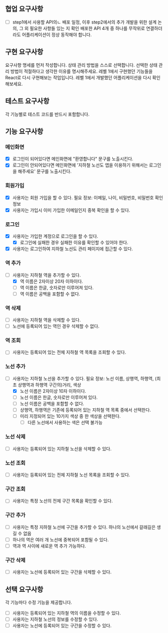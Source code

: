 ## 협업 요구사항

- [ ] step1에서 사용할 API의ㄴ 배포 일정, 이후 step2에서의 추가 개발을 위한 설계 논의, 그 외 필요한 사항들 있는 지 확인
      배포한 API 4개 중 하나를 무작위로 연결하더라도 어플리케이션이 정상 동작해야 합니다.

## 구현 요구사항

요구사항 명세를 먼저 작성합니다.
상태 관리 방법을 스스로 선택합니다. 선택한 상태 관리 방법이 적절하다고 생각한 이유를 명시해주세요.
레벨 1에서 구현했던 기능들을 React로 다시 구현해보는 작업입니다. 레벨 1에서 개발했던 어플리케이션을 다시 확인해보세요.

## 테스트 요구사항

각 기능별로 테스트 코드를 반드시 포함합니다.

## 기능 요구사항

### 메인화면

- [x] 로그인이 되어있다면 메인화면에 "환영합니다" 문구를 노출시킨다.
- [x] 로그인이 안되어있다면 메인화면에 '지하철 노선도 앱을 이용하기 위해서는 로그인을 해주세요' 문구를 노출시킨다.

### 회원가입

- [x] 사용자는 회원 가입을 할 수 있다.
      필요 정보: 이메일, 나이, 비밀번호, 비밀번호 확인 정보
- [x] 사용자는 가입시 이미 가입한 이메일인지 중복 확인을 할 수 있다.

### 로그인

- [x] 사용자는 가입한 계정으로 로그인을 할 수 있다.
  - [x] 로그인에 실패한 경우 실패한 이유를 확인할 수 있어야 한다.
- [x] 사용자는 로그인하여 지하철 노선도 관리 페이지에 접근할 수 있다.

### 역 추가

- [ ] 사용자는 지하철 역을 추가할 수 있다.
  - [x] 역 이름은 2자이상 20자 이하이다.
  - [ ] 역 이름은 한글, 숫자로만 이루어져 있다.
  - [ ] 역 이름은 공백을 포함할 수 없다.

### 역 삭제

- [ ] 사용자는 지하철 역을 삭제할 수 있다.
- [ ] 노선에 등록되어 있는 역인 경우 삭제할 수 없다.

### 역 조회

- [ ] 사용자는 등록되어 있는 전체 지하철 역 목록을 조회할 수 있다.

### 노선 추가

- [ ] 사용자는 지하철 노선을 추가할 수 있다.
      필요 정보: 노선 이름, 상행역, 하행역, (최초 상행역과 하행역 구간의)거리, 색상
  - [x] 노선 이름은 2자이상 10자 이하이다.
  - [ ] 노선 이름은 한글, 숫자로만 이루어져 있다.
  - [ ] 노선 이름은 공백을 포함할 수 없다.
  - [ ] 상행역, 하행역은 기존에 등록되어 있는 지하철 역 목록 중에서 선택한다.
  - [ ] 미리 지정되어 있는 10가지 색상 중 한 색상을 선택한다.
    - [ ] 다른 노선에서 사용하는 색은 선택 불가능

### 노선 삭제

- [ ] 사용자는 등록되어 있는 지하철 노선을 삭제할 수 있다.

### 노선 조회

- [ ] 사용자는 등록되어 있는 전체 지하철 노선 목록을 조회할 수 있다.

### 구간 조회

- [ ] 사용자는 특정 노선의 전체 구간 목록을 확인할 수 있다.

### 구간 추가

- [ ] 사용자는 특정 지하철 노선에 구간을 추가할 수 있다.
      하나의 노선에서 갈래길은 생길 수 없음
- [ ] 하나의 역은 여러 개 노선에 중복되어 포함될 수 있다.
- [ ] 역과 역 사이에 새로운 역 추가 가능하다.

### 구간 삭제

- [ ] 사용자는 노선에 등록되어 있는 구간을 삭제할 수 있다.

## 선택 요구사항

각 기능마다 수정 기능을 제공합니다.

- [ ] 사용자는 등록되어 있는 지하철 역의 이름을 수정할 수 있다.
- [ ] 사용자는 지하철 노선의 정보를 수정할 수 있다.
- [ ] 사용자는 노선에 등록되어 있는 구간을 수정할 수 있다.

